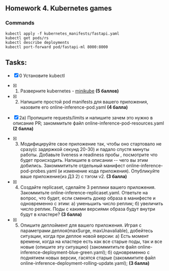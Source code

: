 Homework 4. Kubernetes games
----------------

### Commands

```
kubectl apply -f kubernetes_manifests/fastapi.yaml
kubectl get pods/rs
kubectl describe deployments
kubectl port-forward pod/fastapi-ml 8000:8000
```

## Tasks:

- [X] 0 Установите kubectl

- [X] 1) Разверните kubernetes - [minikube](https://minikube.sigs.k8s.io/docs/start/) **(5 баллов)**

- [X] 2) Напишите простой pod manifests для вашего приложения, назовите его online-inference-pod.yaml **(4 балла)**

- [X] 2а) Пропишите requests/limits и напишите зачем это нужно в описание PR; закоммитьте файл online-inference-pod-resources.yaml **(2 баллa)**

- [X] 3) Модифицируйте свое приложение так, чтобы оно стартовало не сразу(с задержкой секунд 20-30) и падало спустя минуты работы. Добавьте liveness и readiness пробы , посмотрите что будет происходить. Напишите в описании -- чего вы этим добились. Закоммититьте отдельный манифест online-inference-pod-probes.yaml (и изменение кода приложения). Опубликуйте ваше приложение(из ДЗ 2) с тэгом v2. **(3 балла)**

- [X] 4) Создайте replicaset, сделайте 3 реплики вашего приложения. Закоммитьте online-inference-replicaset.yaml. Ответьте на вопрос, что будет, если сменить докер образа в манифесте и одновременно с этим: а) уменьшить число реплик; б) увеличить число реплик.
Поды с какими версиями образа будут внутри будут в кластере? **(3 балла)**

- [X] 5) Опишите деплоймент для вашего приложения. Играя с параметрами деплоя(maxSurge, maxUnavaliable), добейтесь ситуации, когда при деплое новой версии: a) Есть момент времени, когда на кластере есть как все старые поды, так и все новые (опишите эту ситуацию) (закоммититьте файл online-inference-deployment-blue-green.yaml); б) одновременно с поднятием новых версии, гасятся старые (закоммитите файл online-inference-deployment-rolling-update.yaml); **(3 балла)**
